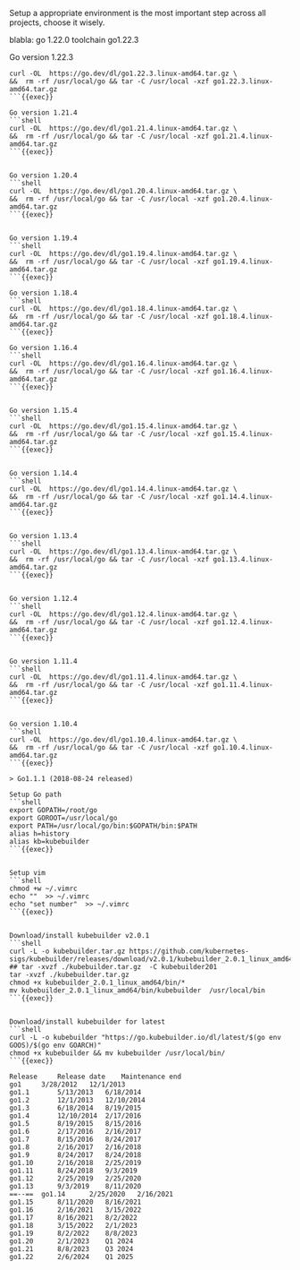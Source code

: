 Setup a appropriate environment is the most important step across all projects, choose it wisely. 

blabla:
  go 1.22.0
  toolchain go1.22.3


Go version 1.22.3
```shell
curl -OL  https://go.dev/dl/go1.22.3.linux-amd64.tar.gz \
&&  rm -rf /usr/local/go && tar -C /usr/local -xzf go1.22.3.linux-amd64.tar.gz
```{{exec}}

Go version 1.21.4
```shell
curl -OL  https://go.dev/dl/go1.21.4.linux-amd64.tar.gz \
&&  rm -rf /usr/local/go && tar -C /usr/local -xzf go1.21.4.linux-amd64.tar.gz
```{{exec}}


Go version 1.20.4
```shell
curl -OL  https://go.dev/dl/go1.20.4.linux-amd64.tar.gz \
&&  rm -rf /usr/local/go && tar -C /usr/local -xzf go1.20.4.linux-amd64.tar.gz
```{{exec}}


Go version 1.19.4
```shell
curl -OL  https://go.dev/dl/go1.19.4.linux-amd64.tar.gz \
&&  rm -rf /usr/local/go && tar -C /usr/local -xzf go1.19.4.linux-amd64.tar.gz
```{{exec}}

Go version 1.18.4
```shell
curl -OL  https://go.dev/dl/go1.18.4.linux-amd64.tar.gz \
&&  rm -rf /usr/local/go && tar -C /usr/local -xzf go1.18.4.linux-amd64.tar.gz
```{{exec}}

Go version 1.16.4
```shell
curl -OL  https://go.dev/dl/go1.16.4.linux-amd64.tar.gz \
&&  rm -rf /usr/local/go && tar -C /usr/local -xzf go1.16.4.linux-amd64.tar.gz
```{{exec}}


Go version 1.15.4
```shell
curl -OL  https://go.dev/dl/go1.15.4.linux-amd64.tar.gz \
&&  rm -rf /usr/local/go && tar -C /usr/local -xzf go1.15.4.linux-amd64.tar.gz
```{{exec}}


Go version 1.14.4
```shell
curl -OL  https://go.dev/dl/go1.14.4.linux-amd64.tar.gz \
&&  rm -rf /usr/local/go && tar -C /usr/local -xzf go1.14.4.linux-amd64.tar.gz
```{{exec}}


Go version 1.13.4
```shell
curl -OL  https://go.dev/dl/go1.13.4.linux-amd64.tar.gz \
&&  rm -rf /usr/local/go && tar -C /usr/local -xzf go1.13.4.linux-amd64.tar.gz
```{{exec}}


Go version 1.12.4
```shell
curl -OL  https://go.dev/dl/go1.12.4.linux-amd64.tar.gz \
&&  rm -rf /usr/local/go && tar -C /usr/local -xzf go1.12.4.linux-amd64.tar.gz
```{{exec}}


Go version 1.11.4
```shell
curl -OL  https://go.dev/dl/go1.11.4.linux-amd64.tar.gz \
&&  rm -rf /usr/local/go && tar -C /usr/local -xzf go1.11.4.linux-amd64.tar.gz
```{{exec}}


Go version 1.10.4
```shell
curl -OL  https://go.dev/dl/go1.10.4.linux-amd64.tar.gz \
&&  rm -rf /usr/local/go && tar -C /usr/local -xzf go1.10.4.linux-amd64.tar.gz
```{{exec}}

> Go1.1.1 (2018-08-24 released)

Setup Go path
```shell
export GOPATH=/root/go
export GOROOT=/usr/local/go
export PATH=/usr/local/go/bin:$GOPATH/bin:$PATH
alias h=history
alias kb=kubebuilder
```{{exec}}


Setup vim
```shell
chmod +w ~/.vimrc
echo ""  >> ~/.vimrc
echo "set number"  >> ~/.vimrc
```{{exec}}


Download/install kubebuilder v2.0.1
```shell
curl -L -o kubebuilder.tar.gz https://github.com/kubernetes-sigs/kubebuilder/releases/download/v2.0.1/kubebuilder_2.0.1_linux_amd64.tar.gz
## tar -xvzf ./kubebuilder.tar.gz  -C kubebuilder201
tar -xvzf ./kubebuilder.tar.gz  
chmod +x kubebuilder_2.0.1_linux_amd64/bin/*
mv kubebuilder_2.0.1_linux_amd64/bin/kubebuilder  /usr/local/bin
```{{exec}}


Download/install kubebuilder for latest 
```shell
curl -L -o kubebuilder "https://go.kubebuilder.io/dl/latest/$(go env GOOS)/$(go env GOARCH)"
chmod +x kubebuilder && mv kubebuilder /usr/local/bin/
```{{exec}}

Release		Release date	Maintenance end
go1		3/28/2012	12/1/2013
go1.1		5/13/2013	6/18/2014
go1.2		12/1/2013	12/10/2014
go1.3		6/18/2014	8/19/2015
go1.4		12/10/2014	2/17/2016
go1.5		8/19/2015	8/15/2016
go1.6		2/17/2016	2/16/2017
go1.7		8/15/2016	8/24/2017
go1.8		2/16/2017	2/16/2018
go1.9		8/24/2017	8/24/2018
go1.10		2/16/2018	2/25/2019
go1.11		8/24/2018	9/3/2019
go1.12		2/25/2019	2/25/2020
go1.13		9/3/2019	8/11/2020
==--==  go1.14		2/25/2020	2/16/2021
go1.15		8/11/2020	8/16/2021
go1.16		2/16/2021	3/15/2022
go1.17		8/16/2021	8/2/2022
go1.18		3/15/2022	2/1/2023
go1.19		8/2/2022	8/8/2023
go1.20		2/1/2023	Q1 2024
go1.21		8/8/2023	Q3 2024
go1.22		2/6/2024	Q1 2025



